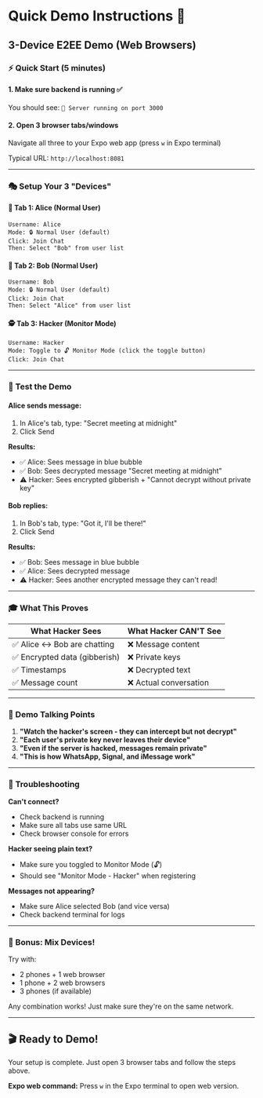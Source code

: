 # Quick Demo Instructions 🚀

## 3-Device E2EE Demo (Web Browsers)

### ⚡ Quick Start (5 minutes)

#### 1. Make sure backend is running ✅

You should see: `🚀 Server running on port 3000`

#### 2. Open 3 browser tabs/windows

Navigate all three to your Expo web app (press `w` in Expo terminal)

Typical URL: `http://localhost:8081`

---

### 🎭 Setup Your 3 "Devices"

#### 👤 Tab 1: Alice (Normal User)

```
Username: Alice
Mode: 🔒 Normal User (default)
Click: Join Chat
Then: Select "Bob" from user list
```

#### 👤 Tab 2: Bob (Normal User)

```
Username: Bob
Mode: 🔒 Normal User (default)
Click: Join Chat
Then: Select "Alice" from user list
```

#### 🕵️ Tab 3: Hacker (Monitor Mode)

```
Username: Hacker
Mode: Toggle to 🔓 Monitor Mode (click the toggle button)
Click: Join Chat
```

---

### 💬 Test the Demo

#### Alice sends message:

1. In Alice's tab, type: "Secret meeting at midnight"
2. Click Send

**Results:**

- ✅ Alice: Sees message in blue bubble
- ✅ Bob: Sees decrypted message "Secret meeting at midnight"
- ⚠️ Hacker: Sees encrypted gibberish + "Cannot decrypt without private key"

#### Bob replies:

1. In Bob's tab, type: "Got it, I'll be there!"
2. Click Send

**Results:**

- ✅ Bob: Sees message in blue bubble
- ✅ Alice: Sees decrypted message
- ⚠️ Hacker: Sees another encrypted message they can't read!

---

### 🎓 What This Proves

| What Hacker Sees              | What Hacker CAN'T See  |
| ----------------------------- | ---------------------- |
| ✅ Alice ↔ Bob are chatting   | ❌ Message content     |
| ✅ Encrypted data (gibberish) | ❌ Private keys        |
| ✅ Timestamps                 | ❌ Decrypted text      |
| ✅ Message count              | ❌ Actual conversation |

---

### 🎯 Demo Talking Points

1. **"Watch the hacker's screen - they can intercept but not decrypt"**
2. **"Each user's private key never leaves their device"**
3. **"Even if the server is hacked, messages remain private"**
4. **"This is how WhatsApp, Signal, and iMessage work"**

---

### 🔧 Troubleshooting

**Can't connect?**

- Check backend is running
- Make sure all tabs use same URL
- Check browser console for errors

**Hacker seeing plain text?**

- Make sure you toggled to Monitor Mode (🔓)
- Should see "Monitor Mode - Hacker" when registering

**Messages not appearing?**

- Make sure Alice selected Bob (and vice versa)
- Check backend terminal for logs

---

### 📱 Bonus: Mix Devices!

Try with:

- 2 phones + 1 web browser
- 1 phone + 2 web browsers
- 3 phones (if available)

Any combination works! Just make sure they're on the same network.

---

## 🎬 Ready to Demo!

Your setup is complete. Just open 3 browser tabs and follow the steps above.

**Expo web command:** Press `w` in the Expo terminal to open web version.
